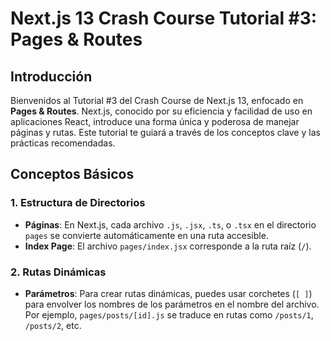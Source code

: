 # Next.js 13 Crash Course Tutorial #3: Pages & Routes

## Introducción

Bienvenidos al Tutorial #3 del Crash Course de Next.js 13, enfocado en **Pages & Routes**. Next.js, conocido por su eficiencia y facilidad de uso en aplicaciones React, introduce una forma única y poderosa de manejar páginas y rutas. Este tutorial te guiará a través de los conceptos clave y las prácticas recomendadas.

## Conceptos Básicos

### 1. Estructura de Directorios

- **Páginas**: En Next.js, cada archivo `.js`, `.jsx`, `.ts`, o `.tsx` en el directorio `pages` se convierte automáticamente en una ruta accesible.
- **Index Page**: El archivo `pages/index.jsx` corresponde a la ruta raíz (`/`).

### 2. Rutas Dinámicas

- **Parámetros**: Para crear rutas dinámicas, puedes usar corchetes (`[ ]`) para envolver los nombres de los parámetros en el nombre del archivo. Por ejemplo, `pages/posts/[id].js` se traduce en rutas como `/posts/1`, `/posts/2`, etc.

